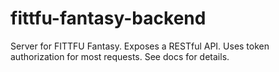 # fittfu-fantasy-backend
Server for FITTFU Fantasy.  Exposes a RESTful API.  Uses token authorization for most requests.  See docs for details.
